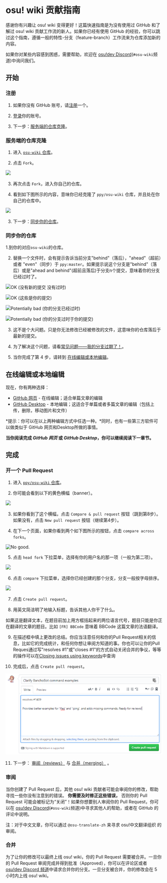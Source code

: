 # osu! wiki 贡献指南

感谢你有兴趣让 osu! wiki 变得更好！这篇快速指南是为没有使用过 GitHub 和了解过 osu! wiki 贡献工作流的新人。如果你已经有使用 GitHub 的经验，你可以跳过这个指南，遵循一般的特性-分支（feature-branch）工作流来为仓库添加新的内容。

如果你对某些内容感到困惑，需要帮助，欢迎在 [osu!dev Discord](https://discord.gg/ppy)(`#osu-wiki`频道)中询问我们。

## 开始

### 注册

1. 如果你没有 GitHub 账号，请[注册](https://github.com/join)一个。

2. [登录](https://github.com/login)你的账号。

3. 下一步：[服务端的仓库克隆](#服务端的仓库克隆)。

### 服务端的仓库克隆

1. 进入 [`osu-wiki` 仓库](https://github.com/ppy/osu-wiki)。

2. 点击 `Fork`。

![](img/fork.jpg)

3. 再次点击 `Fork`，进入你自己的仓库。

4. 看到如下图所示的内容，意味你已经克隆了 `ppy/osu-wiki` 仓库，并且处在你自己的仓库中。

![](img/forked.jpg)

3. 下一步：[同步你的仓库](#同步你的仓库)。

### 同步你的仓库

1.到你的对应`osu-wiki`的仓库。

2. 替换一个文件时，会有提示告诉当前分支"behind"（落后），"ahead"（超前）或者 "even"（同步）于 `ppy:master`。如果提示说这个分支是"behind"（落后）或是"ahead and behind"(超前且落后)于分支n个提交，意味着你的分支已经过时了。<!--本段不能准确翻译，附英文原版 2. Above the files, there is some text to tell you if your branch is either "behind", "ahead", or "even" with `ppy:master`. If it says that the branch is either "behind" or "ahead and behind" with any amount of behind-commits, your branch is outdated.-->

![](img/fork-even.jpg "OK \(没有新的提交 没有过时\)")

![](img/fork-ahead.jpg "OK \(这些是你的提交\)")

![](img/fork-behind.jpg "Potentially bad \(你的分支已经过时\)")

![](img/fork-ahead-behind.jpg "Potentially bad \(你的分支过时于你的提交\)")

3. 这不是个大问题。只是你无法修改已经被修改的文件，这意味你的仓库落后于最新的提交。

4. 为了解决这个问题，请看[常见问题——我的分支过期了！](/wiki/owcg/Common_Issues/#我的分支过期了！)。

5. 当你完成了第 4 步，请转到 [在线编辑或本地编辑](#在线编辑或本地编辑)。

## 在线编辑或本地编辑

现在，你有两种选择：

- [GitHub 网页](/wiki/owcg/GitHub_Web_Interface) - 在线编辑；适合单篇文章的编辑
- [GitHub Desktop](/wiki/owcg/GitHub_Desktop) - 本地编辑；这适合于单篇或者多篇文章的编辑（包括上传，删除，移动图片和文件）

*提示：你可以在以上两种编辑方式中任选一种。*同时，也有一些第三方软件可以做类似于 GitHub 网页和Desktop所做的事情。

**当你阅读完成 *GitHub 网页* 或 *GitHub Desktop*，你可以继续阅读下一章节。**

## 完成

### 开一个 Pull Request

1. 进入 [`ppy/osu-wiki` 仓库](https://github.com/ppy/osu-wiki)。

2. 你可能会看到以下的黄色横幅（banner）。

![](img/github-recent.jpg)

3. 如果你看到了这个横幅，点击 `Compare & pull request` 按钮（跳到第8步）。如果没有，点击 `New pull request` 按钮（继续第4步）。

4. 在下一个页面，如果你看到两个如下图所示的按钮，点击 `compare across forks`。

![](img/compare-across-forks-no.jpg "No good.")

5. 点击 `head fork` 下拉菜单，选择有你的用户名的那一项（一般为第二项）。

![](img/head-fork.jpg)

6. 点击 `compare` 下拉菜单，选择你已经创建的那个分支，分支一般按字母排序。

![](img/compare-branch.jpg)

7. 点击 `Create pull request`。

8. 用英文简洁明了地输入标题，告诉其他人你干了什么。

  如果这是翻译文本，在题目前加上用方框括起来的两位语言代号，题目只能是你正在翻译的文章的题目。比如 `[FR] BBCode` 意味着 BBCode 这篇文章的法语翻译。

9. 在描述框中填上更改的总结。你应当注意任何和你的Pull Request相关的信息，比如它的完成统计，和任何你想让审阅方知道的事。你也可以让你的Pull Reques通过写"resolves #1"或"closes #1"的方式自动关闭合并的争议，等等的操作可以在[Closing issues using keywords](https://help.github.com/articles/closing-issues-using-keywords/)中查询<!--本段不能准确翻译，附英文原版 9. Fill in the description box with a summary of your changes. You should mention any information relevant to your pull request, such as its completion status and anything you want reviewers to know. You can also make your pull request automatically close issues upon merge by writing "resolves #1" or "closes #1", etc. in the description (see [Closing issues using keywords](https://help.github.com/articles/closing-issues-using-keywords/) on GitHub Help).-->

10. 完成后，点击 `Create pull request`。

![](img/new-pull-request.png)

11. 下一步： [审阅（reviews）](#审阅) 与 [合并（merging）](#合并) 。

### 审阅

当你创建了 Pull Request 后，其他 osu! wiki 贡献者可能会审阅你的修改，帮助寻找一些你没有注意到的错误。 **你需要及时修正这些错误，** 否则你的 Pull Request 可能会被标记为“关闭”！如果你想要别人审阅你的 Pull Request，你可以在 [osu!dev Discord](https://discord.gg/ppy)(`#osu-wiki`频道)中寻求其他人的帮助，或者在 GitHub 的评论中说明。

注：对于中文文章，你可以通过 `@osu-translate-zh` 来寻求 osu!中文翻译组织 的审阅。

### 合并

为了让你的修改可以最终上线 osu! wiki，你的 Pull Request 需要被合并。一旦你的 Pull Request 审阅完成并得到批准（Approved），你可以在评论区或者 [osu!dev Discord 频道](https://discord.gg/ppy)中请求合并你的分支。一旦分支被合并，你的修改会在 5 小时内上线 osu! wiki。
